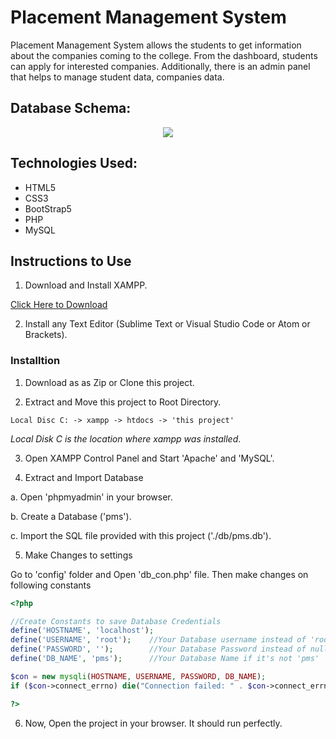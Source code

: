 # Placement Management System

<p>
  Placement Management System allows the students to get information about the companies coming to the college. From the dashboard, students can apply for interested companies.
  Additionally, there is an admin panel that helps to manage student data, companies data.
</p>

## Database Schema: 

<p align="center">
  <img src="https://res.cloudinary.com/dyolrju8j/image/upload/v1632166331/bg-trans_umnv8t.png" />
</p>

## Technologies Used:

<ul>
  <li> HTML5 </li>
  <li> CSS3 </li>
  <li> BootStrap5 </li>
  <li> PHP </li>
  <li> MySQL </li>
</ul>

## Instructions to Use

1. Download and Install XAMPP.

[Click Here to Download](https://www.apachefriends.org/index.html)

2. Install any Text Editor (Sublime Text or Visual Studio Code or Atom or Brackets).

### Installtion

1. Download as as Zip or Clone this project.
 
2. Extract and Move this project to Root Directory.
```
Local Disc C: -> xampp -> htdocs -> 'this project'
```
*Local Disk C is the location where xampp was installed*.

3. Open XAMPP Control Panel and Start 'Apache' and 'MySQL'.

4. Extract and Import Database

  a. Open 'phpmyadmin' in your browser.

  b. Create a Database ('pms').

  c. Import the SQL file provided with this project ('./db/pms.db').

5. Make Changes to settings

  Go to 'config' folder and Open 'db_con.php' file. Then make changes on following constants

```php
<?php 

//Create Constants to save Database Credentials
define('HOSTNAME', 'localhost');
define('USERNAME', 'root');    //Your Database username instead of 'root'
define('PASSWORD', '');        //Your Database Password instead of null/empty
define('DB_NAME', 'pms');      //Your Database Name if it's not 'pms'

$con = new mysqli(HOSTNAME, USERNAME, PASSWORD, DB_NAME);
if ($con->connect_errno) die("Connection failed: " . $con->connect_errno);

?>
```

6. Now, Open the project in your browser. It should run perfectly.
